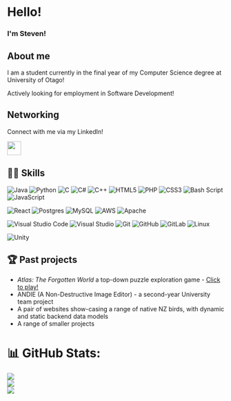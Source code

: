 # Hello!

### I'm Steven! 

## About me
I am a student currently in the final year of my Computer Science degree at University of Otago!

Actively looking for employment in Software Development!

## Networking

Connect with me via my LinkedIn!   

<a href = 'https://www.linkedin.com/in/steven-simpson-2057ab2b6/'> <img width = '32px' align= 'center' src="https://raw.githubusercontent.com/rahulbanerjee26/githubAboutMeGenerator/main/icons/linked-in-alt.svg"/></a>

## 🧑‍💻 Skills

<!-- You can find a bunch of badges here https://github.com/Ileriayo/markdown-badges#-frameworks-platforms-and-libraries -->
    
   ![Java](https://img.shields.io/badge/java-%23ED8B00.svg?style=for-the-badge&logo=openjdk&logoColor=white)
   ![Python](https://img.shields.io/badge/Python%20-%2314354C.svg?style=for-the-badge&logo=python&logoColor=white) 
   ![C](https://img.shields.io/badge/c-%2300599C.svg?style=for-the-badge&logo=c&logoColor=white)
   ![C#](https://img.shields.io/badge/c%23-%23239120.svg?style=for-the-badge&logo=csharp&logoColor=white)
   ![C++](https://img.shields.io/badge/C++%20-%2300599C.svg?style=for-the-badge&logo=c%2B%2B&logoColor=white)
   ![HTML5](https://img.shields.io/badge/HTML5%20-%23E34F26.svg?style=for-the-badge&logo=html5&logoColor=white)
   ![PHP](https://img.shields.io/badge/php-%23777BB4.svg?style=for-the-badge&logo=php&logoColor=white)
   ![CSS3](https://img.shields.io/badge/CSS%20-%231572B6.svg?style=for-the-badge&logo=css3&logoColor=white)
   ![Bash Script](https://img.shields.io/badge/bash_script-%23121011.svg?style=for-the-badge&logo=gnu-bash&logoColor=white)
   ![JavaScript](https://img.shields.io/badge/javascript-%23323330.svg?style=for-the-badge&logo=javascript&logoColor=%23F7DF1E)
   
   ![React](https://img.shields.io/badge/react-%2320232a.svg?style=for-the-badge&logo=react&logoColor=%2361DAFB)
   ![Postgres](https://img.shields.io/badge/postgres-%23316192.svg?style=for-the-badge&logo=postgresql&logoColor=white)
   ![MySQL](https://img.shields.io/badge/mysql-4479A1.svg?style=for-the-badge&logo=mysql&logoColor=white)
   ![AWS](https://img.shields.io/badge/AWS-%23FF9900.svg?style=for-the-badge&logo=amazon-aws&logoColor=white)
   ![Apache](https://img.shields.io/badge/apache-%23D42029.svg?style=for-the-badge&logo=apache&logoColor=white)
   
   ![Visual Studio Code](https://img.shields.io/badge/Visual%20Studio%20Code-0078d7.svg?style=for-the-badge&logo=visual-studio-code&logoColor=white)
   ![Visual Studio](https://img.shields.io/badge/Visual%20Studio-5C2D91.svg?style=for-the-badge&logo=visual-studio&logoColor=white)
   ![Git](https://img.shields.io/badge/git-%23F05033.svg?style=for-the-badge&logo=git&logoColor=white)
   ![GitHub](https://img.shields.io/badge/github-%23121011.svg?style=for-the-badge&logo=github&logoColor=white)
   ![GitLab](https://img.shields.io/badge/gitlab-%23181717.svg?style=for-the-badge&logo=gitlab&logoColor=white)
   ![Linux](https://img.shields.io/badge/Linux-FCC624?style=for-the-badge&logo=linux&logoColor=black)
   
   ![Unity](https://img.shields.io/badge/unity-%23000000.svg?style=for-the-badge&logo=unity&logoColor=white)
   
## 🏆 Past projects

- *Atlas: The Forgotten World* a top-down puzzle exploration game - [Click to play!](https://cosc360.otago.ac.nz/games/2025/AtlasTheForgottenWorld)
- ANDIE (A Non-Destructive Image Editor) - a second-year University team project
- A pair of websites show-casing a range of native NZ birds, with dynamic and static backend data models
- A range of smaller projects

# 📊 GitHub Stats:
![](https://github-readme-stats.vercel.app/api?username=stevenasimpson&theme=chartreuse-dark&hide_border=false&include_all_commits=false&count_private=false)<br/>
![](https://github-readme-streak-stats.herokuapp.com/?user=stevenasimpson&theme=chartreuse-dark&hide_border=false)<br/>
![](https://github-readme-stats.vercel.app/api/top-langs/?username=stevenasimpson&theme=chartreuse-dark&hide_border=false&include_all_commits=false&count_private=false&layout=compact)
